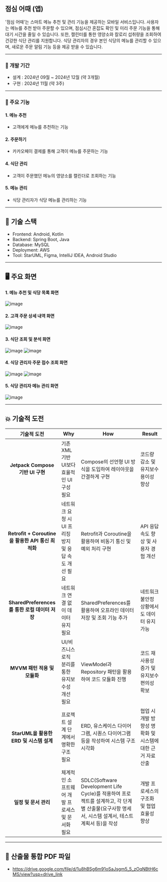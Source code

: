 ## 점심 어때 (앱)


'점심 어때'는 스마트 메뉴 추천 및 관리 기능을 제공하는 모바일 서비스입니다. 사용자는 메뉴를 추천 받아 주문할 수 있으며, 점심시간 혼잡도 확인 및 미리 주문 기능을 통해 대기 시간을 줄일 수 있습니다. 또한, 캘린터를 통한 영양소와 칼로리 섭취량을 조회하여 건강한 식단 관리를 지원합니다. 식당 관리자의 경우 본인 식당의 메뉴를 관리할 수 있으며, 새로운 주문 알림 기능 등을 제공 받을 수 있습니다.

---

### 📅 개발 기간
- 설계 : 2024년 09월 ~ 2024년 12월 (약 3개월)
- 구현 : 2024년 11월 (약 3주)

---

### 📌 주요 기능

#### 1. 메뉴 추천
   -  고객에게 메뉴를 추천하는 기능


#### 2. 주문하기
   - 카카오페이 결제를 통해 고객이 메뉴를 주문하는 기능


#### 4. 식단 관리
   - 고객이 주문했던 메뉴의 영양소를 캘린더로 조회하는 기능

    
#### 5. 메뉴 관리
  - 식당 관리자가 식당 메뉴를 관리하는 기능

---

## 🔧 기술 스택
- Frontend: Android, Kotlin
- Backend: Spring Boot, Java
- Database: MySQL
- Deployment: AWS
- Tool: StarUML, Figma, IntelliJ IDEA, Android Studio

---

## 🖥️ 주요 화면

#### 1. 메뉴 추천 및 식당 목록 화면
![image](https://github.com/user-attachments/assets/e9983732-f321-4ebe-b89d-be8bd599a761)

#### 2. 고객 주문 상세 내역 화면
![image](https://github.com/user-attachments/assets/3b0dd28c-22a2-4ade-94b1-6873e8f42ed3)

#### 3. 식단 조회 및 분석 화면
![image](https://github.com/user-attachments/assets/ae98e393-6ae2-4e51-9d18-e58e0575c227)
![image](https://github.com/user-attachments/assets/ea7bf079-1e5d-49ed-8fdf-873877d5e83e)

#### 4. 식당 관리자 주문 접수 조회 화면
![image](https://github.com/user-attachments/assets/053ff61e-e84e-41c0-a0ea-0de9506c55e0)
![image](https://github.com/user-attachments/assets/a92b1480-a6f1-4f94-a335-d9defb2b53c2)

#### 5. 식당 관리자 메뉴 관리 화면
![image](https://github.com/user-attachments/assets/73221720-a421-46f7-870f-60b3f7dc021f)

  
---

## 💥 기술적 도전

|            기술적 도전            | Why | How | Result |
|:------------:|-----|---|------|
| **Jetpack Compose 기반 UI 구현** | 기존 XML 기반 UI보다 효율적인 UI 구성 필요 | Compose의 선언형 UI 방식을 도입하여 레이아웃을 간결하게 구현 | 코드량 감소 및 유지보수 용이성 향상 |
| **Retrofit + Coroutine을 활용한 API 통신 최적화** | 네트워크 요청 시 UI 프리징 방지 및 응답 속도 개선 필요 | Retrofit과 Coroutine을 활용하여 비동기 통신 및 예외 처리 구현 | API 응답 속도 향상 및 사용자 경험 개선 |
| **SharedPreferences 를 통한 로컬 데이터 저장** | 네트워크 연결 없이 데이터 유지 필요 | SharedPreferences를 활용하여 오프라인 데이터 저장 및 조회 기능 추가 | 네트워크 불안정 상황에서도 데이터 유지 가능 |
| **MVVM 패턴 적용 및 모듈화** | UI/비즈니스 로직 분리를 통한 유지보수성 개선 필요 | ViewModel과 Repository 패턴을 활용하여 코드 모듈화 진행 | 코드 재사용성 증가 및 유지보수 편의성 확보 |
| **StarUML을 활용한 ERD 및 시스템 설계** | 프로젝트 설계 단계에서 명확한 구조 필요 | ERD, 유스케이스 다이어그램, 시퀀스 다이어그램 등을 작성하여 시스템 구조 시각화 | 협업 시 개발 방향성 명확화 및 시스템에 대한 근거 자료 산출 |
| **일정 및 문서 관리** | 체계적인 소프트웨어 개발 프로세스 및 문서화 필요 | SDLC(Software Development Life Cycle)를 적용하여 프로젝트를 설계하고, 각 단계별 산출물(요구사항 명세서, 시스템 설계서, 테스트 계획서 등)을 작성 | 개발 프로세스의 구조화 및 협업 효율성 향상 |


---

## 🎉 산출물 통합 PDF 파일
- https://drive.google.com/file/d/1u8hBSg6m91oSaJsgm5_5_zOqNBtH6cMS/view?usp=drive_link
